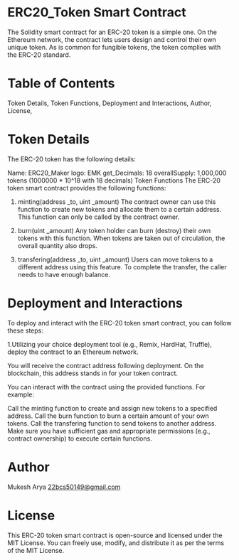 # ERC20_Token Smart Contract
The Solidity smart contract for an ERC-20 token is a simple one. On the Ethereum network, the contract lets users design and control their own unique token. As is common for fungible tokens, the token complies with the ERC-20 standard.

# Table of Contents
Token Details,
Token Functions,
Deployment and Interactions,
Author,
License,

# Token Details
The ERC-20 token has the following details:

Name: ERC20_Maker
logo: EMK
get_Decimals: 18
overallSupply: 1,000,000 tokens (1000000 * 10^18 with 18 decimals)
Token Functions
The ERC-20 token smart contract provides the following functions:

1. minting(address _to, uint _amount)
The contract owner can use this function to create new tokens and allocate them to a certain address. This function can only be called by the contract owner.

2. burn(uint _amount)
Any token holder can burn (destroy) their own tokens with this function. When tokens are taken out of circulation, the overall quantity also drops.

3. transfering(address _to, uint _amount)
Users can move tokens to a different address using this feature. To complete the transfer, the caller needs to have enough balance.

# Deployment and Interactions
To deploy and interact with the ERC-20 token smart contract, you can follow these steps:

1.Utilizing your choice deployment tool (e.g., Remix, HardHat, Truffle), deploy the contract to an Ethereum network.

You will receive the contract address following deployment. On the blockchain, this address stands in for your token contract.

You can interact with the contract using the provided functions. For example:

Call the minting function to create and assign new tokens to a specified address.
Call the burn function to burn a certain amount of your own tokens.
Call the transfering function to send tokens to another address.
Make sure you have sufficient gas and appropriate permissions (e.g., contract ownership) to execute certain functions.

# Author
Mukesh Arya
22bcs50149@gmail.com
# License
This ERC-20 token smart contract is open-source and licensed under the MIT License. You can freely use, modify, and distribute it as per the terms of the MIT License.
